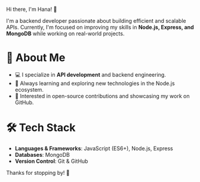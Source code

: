 Hi there, I'm Hana! 👋

I'm a backend developer passionate about building efficient and scalable APIs. Currently, I'm focused on improving my skills in **Node.js, Express, and MongoDB** while working on real-world projects.

# 🚀 About Me
- 💻 I specialize in **API development** and backend engineering.
- 🌱 Always learning and exploring new technologies in the Node.js ecosystem.
- 🎯 Interested in open-source contributions and showcasing my work on GitHub.

# 🛠️ Tech Stack
- **Languages & Frameworks**: JavaScript (ES6+), Node.js, Express
- **Databases**: MongoDB
- **Version Control**: Git & GitHub

Thanks for stopping by! 🚀

